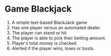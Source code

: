 # Game Blackjack
1. A simple text-based BlackJack game
2. Has one player versus an automated dealer.
3. The player can stand or hit.
4. The player is able to pick their betting amount.
5. Player's total money is checked.
6. Alerted if the player wins, loses or busts.
